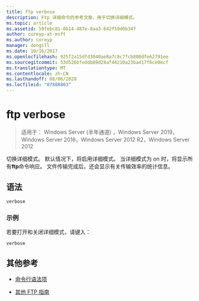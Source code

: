 ```yaml
---
title: ftp verbose
description: Ftp 详细命令的参考文章，用于切换详细模式。
ms.topic: article
ms.assetid: 59febc81-0b14-487e-8aa3-642f59d0b34f
author: coreyp-at-msft
ms.author: coreyp
manager: dongill
ms.date: 10/16/2017
ms.openlocfilehash: 925f2a15dfd3040ae8a7c8c7fcb808dfe62791ee
ms.sourcegitcommit: 53d526bfeddb89d28af44210a23ba417f6ce0ecf
ms.translationtype: MT
ms.contentlocale: zh-CN
ms.lasthandoff: 08/06/2020
ms.locfileid: "87888803"
---
```

# <a name="ftp-verbose"></a>ftp verbose

> 适用于： Windows Server (半年通道) ，Windows Server 2019，Windows Server 2016，Windows Server 2012 R2，Windows Server 2012

切换详细模式。 默认情况下，将启用详细模式。 当详细模式为 on 时，将显示所有**ftp**命令响应。 文件传输完成后，还会显示有关传输效率的统计信息。

## <a name="syntax"></a>语法

```
verbose
```

### <a name="examples"></a>示例

若要打开和关闭详细模式，请键入：

```
verbose
```

## <a name="additional-references"></a>其他参考

- [命令行语法项](command-line-syntax-key.md)

- [其他 FTP 指南](/previous-versions/orphan-topics/ws.10/cc756013(v=ws.10))
